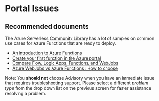 <properties
	pageTitle="Portal Issues"
	description="Portal Issues"
	service="microsoft.web"
	resource="functions"
	authors="cts-shrahman, cts-shrahman"
    ms.author="shrahman,benperk"
	displayOrder="12"
	selfHelpType="generic"
	supportTopicIds="32592925"
	resourceTags=""
	productPesIds="16072"
	cloudEnvironments="public"
/>

# Portal Issues

## **Recommended documents**
The Azure Serverless [Community Library](https://serverlesslibrary.net/) has a lot of samples on common use cases for Azure Functions that are ready to deploy.<br> 

* [An introduction to Azure Functions](https://docs.microsoft.com/azure/azure-functions/functions-overview)<br>
* [Create your first function in the Azure portal](https://docs.microsoft.com/azure/azure-functions/functions-create-first-azure-function)<br>
* [Compare Flow, Logic Apps, Functions, and WebJobs](https://docs.microsoft.com/azure/azure-functions/functions-compare-logic-apps-ms-flow-webjobs)<br>
* [Azure WebJobs vs Azure Functions : How to choose](https://stackoverflow.com/questions/36610952/azure-webjobs-vs-azure-functions-how-to-choose)<br>

Note: You **should not** choose Advisory when you have an immediate issue that requires troubleshooting support. Please select a different *problem type* from the drop down list on the previous screen for faster assistance resolving a problem.




